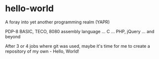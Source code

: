 # hello-world
A foray into yet another programming realm (YAPR)

PDP-8 BASIC, TECO, 8080 assembly language ... C ... PHP, jQuery ... and beyond

After 3 or 4 jobs where git was used, maybe it's time for me to create a repository of my own - Hello, World!
